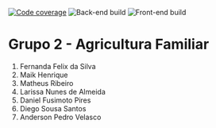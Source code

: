 [![Code coverage](https://codecov.io/gh/ES-UFABC/Muda/branch/main/graph/badge.svg?token=6e5dlQjjxr)](https://codecov.io/gh/ES-UFABC/Muda)
![Back-end build](https://github.com/ES-UFABC/Muda/actions/workflows/backend.yaml/badge.svg)
![Front-end build](https://github.com/ES-UFABC/Muda/actions/workflows/frontend.yaml/badge.svg)

# Grupo 2 - Agricultura Familiar

1. Fernanda Felix da Silva
1. Maik Henrique
1. Matheus Ribeiro
1. Larissa Nunes de Almeida 
1. Daniel Fusimoto Pires
1. Diego Sousa Santos
1. Anderson Pedro Velasco
